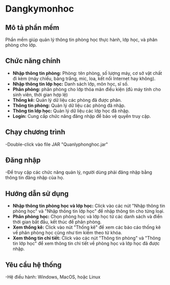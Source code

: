 # Dangkymonhoc
## Mô tả phần mềm
  Phần mềm giúp quản lý thông tin phòng học thực hành, lớp học, và phân phòng cho lớp.

## Chức năng chính
- **Nhập thông tin phòng:** Phòng: tên phòng, số lượng máy, cơ sở vật chất đi kèm (máy chiếu, bảng trắng, mic, loa, kết nối Internet hay không).
- **Nhập thông tin lớp học:** Danh sách lớp, môn học, sĩ số.
- **Phân phòng:** phân phòng cho lớp thỏa mãn điều kiện (đủ máy tính cho sinh viên, thời gian hợp lệ)
- **Thống kê:** Quản lý dữ liệu các phòng đã được phân.
- **Thông tin phòng:** Quản lý dữ liệu các phòng đã nhập.
- **Thông tin lớp học:** Quản lý dữ liệu các lớp học đã nhập.
- **Login:** Cung cấp chức năng đăng nhập để bảo vệ quyền truy cập.

## Chạy chương trình
-Double-click vào file JAR "Quanlyphonghoc.jar"

## Đăng nhập
-Để truy cập các chức năng quản lý, người dùng phải đăng nhập bằng thông tin đăng nhập của họ.

## Hướng dẫn sử dụng
- **Nhập thông tin phòng học và lớp học:** Click vào các nút "Nhập thông tin phòng học" và "Nhập thông tin lớp học" để nhập thông tin cho từng loại.
- **Phân phòng học:** Chọn phòng học và lớp học từ các danh sách và điền thời gian bắt đầu, kết thúc để phân phòng.
- **Xem thống kê:** Click vào nút "Thống kê" để xem các báo cáo thống kê về phân phòng học cũng như tìm kiếm theo từ khóa.
- **Xem thông tin chi tiết:** Click vào các nút "Thông tin phòng" và "Thông tin lớp học" để xem thông tin chi tiết về phòng học và lớp học đã được nhập.

## Yêu cầu hệ thống
-Hệ điều hành: Windows, MacOS, hoặc Linux

